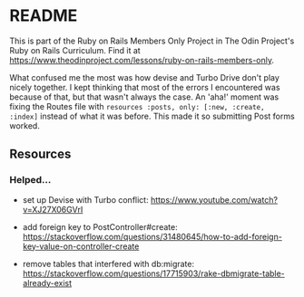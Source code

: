 # README

This is part of the Ruby on Rails Members Only Project in The Odin Project's Ruby on Rails Curriculum. Find it at https://www.theodinproject.com/lessons/ruby-on-rails-members-only.

What confused me the most was how devise and Turbo Drive don't play nicely together. I kept thinking that most of the errors I encountered was because of that, but that wasn't always the case. An 'aha!' moment was fixing the Routes file with `resources :posts, only: [:new, :create, :index]` instead of what it was before. This made it so submitting Post forms worked.

## Resources

### Helped...
- set up Devise with Turbo conflict: https://www.youtube.com/watch?v=XJ27X06GVrI

- add foreign key to PostController#create: https://stackoverflow.com/questions/31480645/how-to-add-foreign-key-value-on-controller-create

- remove tables that interfered with db:migrate: https://stackoverflow.com/questions/17715903/rake-dbmigrate-table-already-exist
